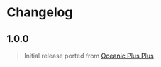 # Changelog

## 1.0.0

> Initial release ported from [Oceanic Plus Plus](https://github.com/claeri27/oceanic-plus-plus)
